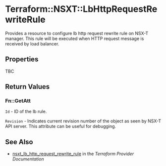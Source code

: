 # Terraform::NSXT::LbHttpRequestRewriteRule

Provides a resource to configure lb http request rewrite rule on NSX-T manager. This rule will be executed when HTTP request message is received by load balancer.

## Properties

TBC

## Return Values

### Fn::GetAtt

`Id` - ID of the lb rule.

`Revision` - Indicates current revision number of the object as seen by NSX-T API server. This attribute can be useful for debugging.

## See Also

* [nsxt_lb_http_request_rewrite_rule](https://www.terraform.io/docs/providers/nsxt/r/lb_http_request_rewrite_rule.html) in the _Terraform Provider Documentation_